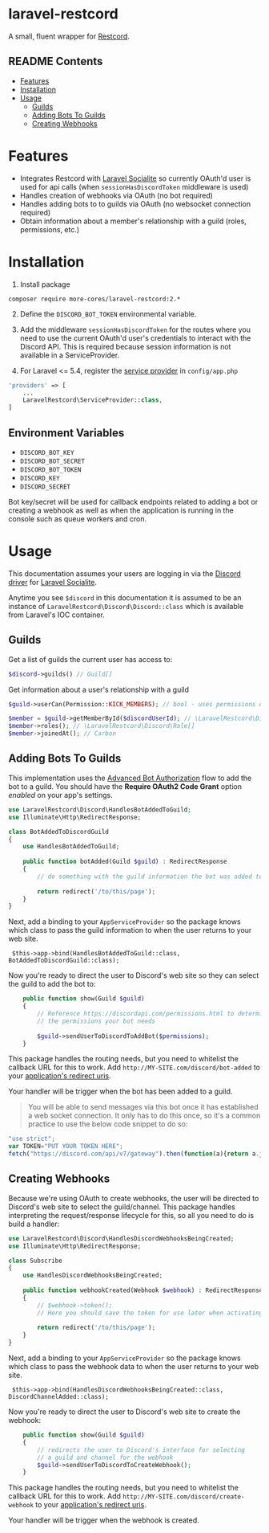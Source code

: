 # laravel-restcord

A small, fluent wrapper for [Restcord](http://www.restcord.com).  

## README Contents

* [Features](#features)
* [Installation](#installation)
* [Usage](#usage)
  * [Guilds](#guilds)
  * [Adding Bots To Guilds](#adding-bots-to-guilds)
  * [Creating Webhooks](#creating-webhooks)

<a name="features" />

# Features
 
 * Integrates Restcord with [Laravel Socialite](http://socialiteproviders.github.io) so currently OAuth'd user is used for api calls (when `sessionHasDiscordToken` middleware is used)
 * Handles creation of webhooks via OAuth (no bot required)
 * Handles adding bots to to guilds via OAuth (no websocket connection required)
 * Obtain information about a member's relationship with a guild (roles, permissions, etc.)

<a name="installation" />

# Installation

 1. Install package

```
composer require more-cores/laravel-restcord:2.*
```

 2. Define the `DISCORD_BOT_TOKEN` environmental variable.
 3. Add the middleware `sessionHasDiscordToken` for the routes where you need to use the current OAuth'd user's credentials to interact with the Discord API.  This is required because session information is not available in a ServiceProvider.


 4. For Laravel <= 5.4, register the [service provider](http://laravel.com/docs/master/providers) in `config/app.php`

```php
'providers' => [
    ...
    LaravelRestcord\ServiceProvider::class,
]
```

<a name="environment-variables" />

## Environment Variables

 * `DISCORD_BOT_KEY`
 * `DISCORD_BOT_SECRET`
 * `DISCORD_BOT_TOKEN`
 * `DISCORD_KEY`
 * `DISCORD_SECRET`
 
Bot key/secret will be used for callback endpoints related to adding a bot or creating a webhook as well as when the application is running in the console such as queue workers and cron. 

<a name="usage" />

# Usage

This documentation assumes your users are logging in via the [Discord driver](https://socialiteproviders.netlify.com/providers/discord.html) for [Laravel Socialite](https://laravel.com/docs/master/socialite).

Anytime you see `$discord` in this documentation it is assumed to be an instance of `LaravelRestcord\Discord\Discord::class` which is available from Laravel's IOC container.

<a name="guilds" />

## Guilds

Get a list of guilds the current user has access to:

```php
$discord->guilds() // Guild[]
```

Get information about a user's relationship with a guild

```php
$guild->userCan(Permission::KICK_MEMBERS); // bool - uses permissions of the currently oauth'd user

$member = $guild->getMemberById($discordUserId); // \LaravelRestcord\Discord\Member
$member->roles(); // \LaravelRestcord\Discord\Role[]
$member->joinedAt(); // Carbon
```

<a name="adding-bots-to-guilds" />

## Adding Bots To Guilds

This implementation uses the [Advanced Bot Authorization](https://discord.com/developers/docs/topics/oauth2#advanced-bot-authorization) flow to add the bot to a guild.  You should have the **Require OAuth2 Code Grant** option _enabled_ on your app's settings.   

```php
use LaravelRestcord\Discord\HandlesBotAddedToGuild;
use Illuminate\Http\RedirectResponse;

class BotAddedToDiscordGuild
{
    use HandlesBotAddedToGuild;
    
    public function botAdded(Guild $guild) : RedirectResponse
    {
        // do something with the guild information the bot was added to
        
        return redirect('/to/this/page');
    }
}
```

Next, add a binding to your `AppServiceProvider` so the package knows which class to pass the guild information to when the user returns to your web site.

```shell
 $this->app->bind(HandlesBotAddedToGuild::class, BotAddedToDiscordGuild::class);
```

Now you're ready to direct the user to Discord's web site so they can select the guild to add the bot to:

```php
    public function show(Guild $guild)
    {
        // Reference https://discordapi.com/permissions.html to determine
        // the permissions your bot needs
    
        $guild->sendUserToDiscordToAddBot($permissions);
    }
```

This package handles the routing needs, but you need to whitelist the callback URL for this to work.  Add `http://MY-SITE.com/discord/bot-added` to your [application's redirect uris](https://discord.com/developers/applications/me).

Your handler will be trigger when the bot has been added to a guild.

 > You will be able to send messages via this bot once it has established a web socket connection.  It only has to do this once, so it's a common practice to use the below code snippet to do so:

```js
"use strict";
var TOKEN="PUT YOUR TOKEN HERE";
fetch("https://discord.com/api/v7/gateway").then(function(a){return a.json()}).then(function(a){var b=new WebSocket(a.url+"/?encoding=json&v=6");b.onerror=function(a){return console.error(a)},b.onmessage=function(a){try{var c=JSON.parse(a.data);0===c.op&&"READY"===c.t&&(b.close(),console.log("Successful authentication! You may now close this window!")),10===c.op&&b.send(JSON.stringify({op:2,d:{token:TOKEN,properties:{$browser:"b1nzy is a meme"},large_threshold:50}}))}catch(a){console.error(a)}}});
```

<a name="creating-webhooks" />

## Creating Webhooks

Because we're using OAuth to create webhooks, the user will be directed to Discord's web site to select the guild/channel.  This package handles interpreting the request/response lifecycle for this, so all you need to do is build a handler: 

```php
use LaravelRestcord\Discord\HandlesDiscordWebhooksBeingCreated;
use Illuminate\Http\RedirectResponse;

class Subscribe
{
    use HandlesDiscordWebhooksBeingCreated;
    
    public function webhookCreated(Webhook $webhook) : RedirectResponse
    {
        // $webhook->token();
        // Here you should save the token for use later when activating the webhook
        
        return redirect('/to/this/page');
    }
}
```

Next, add a binding to your `AppServiceProvider` so the package knows which class to pass the webhook data to when the user returns to your web site.

```shell
 $this->app->bind(HandlesDiscordWebhooksBeingCreated::class, DiscordChannelAdded::class);
```

Now you're ready to direct the user to Discord's web site to create the webhook:

```php
    public function show(Guild $guild)
    {
        // redirects the user to Discord's interface for selecting
        // a guild and channel for the webhook
        $guild->sendUserToDiscordToCreateWebhook();
    }
```

This package handles the routing needs, but you need to whitelist the callback URL for this to work.  Add `http://MY-SITE.com/discord/create-webhook` to your [application's redirect uris](https://discord.com/developers/applications/me). 

Your handler will be trigger when the webhook is created.
